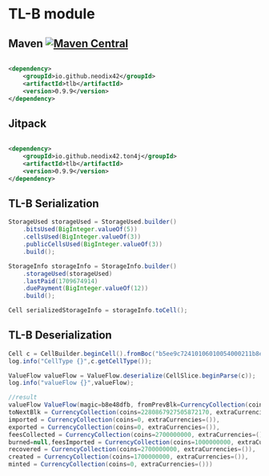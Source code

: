 # TL-B module

## Maven [![Maven Central][maven-central-svg]][maven-central]

```xml

<dependency>
    <groupId>io.github.neodix42</groupId>
    <artifactId>tlb</artifactId>
    <version>0.9.9</version>
</dependency>
```

## Jitpack

```xml

<dependency>
    <groupId>io.github.neodix42.ton4j</groupId>
    <artifactId>tlb</artifactId>
    <version>0.9.9</version>
</dependency>
```

## TL-B Serialization

```java
StorageUsed storageUsed = StorageUsed.builder()
    .bitsUsed(BigInteger.valueOf(5))
    .cellsUsed(BigInteger.valueOf(3))
    .publicCellsUsed(BigInteger.valueOf(3))
    .build();

StorageInfo storageInfo = StorageInfo.builder()
    .storageUsed(storageUsed)
    .lastPaid(1709674914)
    .duePayment(BigInteger.valueOf(12))
    .build();

Cell serializedStorageInfo = storageInfo.toCell();
```

## TL-B Deserialization

```java
Cell c = CellBuilder.beginCell().fromBoc("b5ee9c72410106010054000211b8e48dfb4a0eebb0040105022581fa7454b05a2ea2ac0fd3a2a5d348d2954008020202012004030015bfffffffbcbd0efda563d00015be000003bcb355ab466ad0001d43b9aca00250775d8011954fc40008b63e6951");
log.info("CellType {}",c.getCellType());

ValueFlow valueFlow = ValueFlow.deserialize(CellSlice.beginParse(c));
log.info("valueFlow {}",valueFlow);

//result
valueFlow ValueFlow(magic=b8e48dfb, fromPrevBlk=CurrencyCollection(coins=2280867924805872170, extraCurrencies=([239,664333333334],[4294967279,998444444446])),
toNextBlk = CurrencyCollection(coins=2280867927505872170, extraCurrencies=([239,664333333334],[4294967279,998444444446])),
imported = CurrencyCollection(coins=0, extraCurrencies=()),
exported = CurrencyCollection(coins=0, extraCurrencies=()),
feesCollected = CurrencyCollection(coins=2700000000, extraCurrencies=()),
burned=null,feesImported = CurrencyCollection(coins=1000000000, extraCurrencies=()),
recovered = CurrencyCollection(coins=2700000000, extraCurrencies=()),
created = CurrencyCollection(coins=1700000000, extraCurrencies=()),
minted = CurrencyCollection(coins=0, extraCurrencies=()))
```

[maven-central-svg]: https://img.shields.io/maven-central/v/io.github.neodix42/tlb

[maven-central]: https://mvnrepository.com/artifact/io.github.neodix42/tlb

[ton-svg]: https://img.shields.io/badge/Based%20on-TON-blue

[ton]: https://ton.org